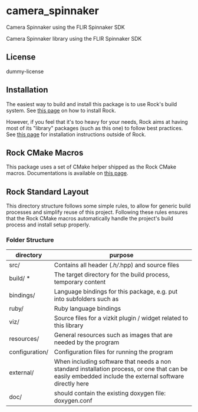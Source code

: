 camera_spinnaker
=============
Camera Spinnaker using the FLIR Spinnaker SDK

Camera Spinnaker library using the FLIR Spinnaker SDK

License
-------
dummy-license

Installation
------------
The easiest way to build and install this package is to use Rock's build system.
See [this page](http://rock-robotics.org/documentation/installation.html)
on how to install Rock.

However, if you feel that it's too heavy for your needs, Rock aims at having
most of its "library" packages (such as this one) to follow best practices. See
[this page](http://rock-robotics.org/documentation/packages/outside_of_rock.html)
for installation instructions outside of Rock.

Rock CMake Macros
-----------------

This package uses a set of CMake helper shipped as the Rock CMake macros.
Documentations is available on [this page](http://rock-robotics.org/documentation/packages/cmake_macros.html).

Rock Standard Layout
--------------------

This directory structure follows some simple rules, to allow for generic build
processes and simplify reuse of this project. Following these rules ensures that
the Rock CMake macros automatically handle the project's build process and
install setup properly.

### Folder Structure

| directory         |       purpose                                                        |
| ----------------- | ------------------------------------------------------               |
| src/              | Contains all header (*.h/*.hpp) and source files                     |
| build/ *          | The target directory for the build process, temporary content        |
| bindings/         | Language bindings for this package, e.g. put into subfolders such as |
| ruby/             | Ruby language bindings                                               |
| viz/              | Source files for a vizkit plugin / widget related to this library    |
| resources/        | General resources such as images that are needed by the program      |
| configuration/    | Configuration files for running the program                          |
| external/         | When including software that needs a non standard installation process, or one that can be easily embedded include the external software directly here |
| doc/              | should contain the existing doxygen file: doxygen.conf               |
